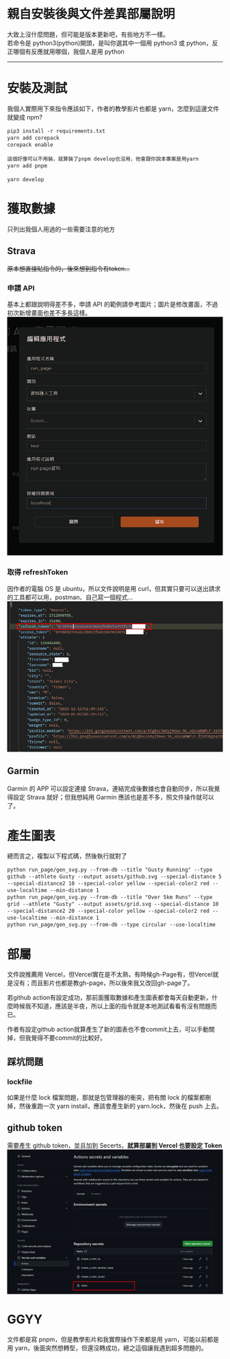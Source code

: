 # 親自安裝後與文件差異部屬說明

大致上沒什麼問題，但可能是版本更新吧，有些地方不一樣。  
若命令是 python3(python)開頭，是叫你選其中一個用 python3 或 python，反正哪個有反應就用哪個，我個人是用 python

---

# 安裝及測試

我個人實際用下來指令應該如下，作者的教學影片也都是 yarn，怎麼到這邊文件就變成 npm?

```
pip3 install -r requirements.txt
yarn add corepack
corepack enable

這個好像可以不用裝，就算裝了pnpm develop也沒用，他會跟你說本專案是用yarn
yarn add pnpm

yarn develop
```

# 獲取數據

只列出我個人用過的一些需要注意的地方

## Strava

<s>原本想直接貼指令的，後來想到指令有token...</s>

### 申請 API

基本上都跟說明得差不多，申請 API 的範例請參考圖片；圖片是修改畫面，不過初次新增畫面也差不多長這樣。  
![stravaAPI](./images/strava.png 'stravaAPI')

### 取得 refreshToken

因作者的電腦 OS 是 ubuntu，所以文件說明是用 curl，但其實只要可以送出請求的工具都可以用，postman、自己寫一個程式...  
![refreshToken](./images/refreshToken.png 'refreshToken')

## Garmin

Garmin 的 APP 可以設定連接 Strava，連結完成後數據也會自動同步，所以我覺得設定 Strava 就好；但我想純用 Garmin 應該也是差不多，照文件操作就可以了。

# 產生圖表

總而言之，複製以下程式碼，然後執行就對了

```
python run_page/gen_svg.py --from-db --title "Gusty Running" --type github --athlete Gusty --output assets/github.svg --special-distance 5 --special-distance2 10 --special-color yellow --special-color2 red --use-localtime --min-distance 1
python run_page/gen_svg.py --from-db --title "Over 5km Runs" --type grid --athlete "Gusty" --output assets/grid.svg --special-distance 10 --special-distance2 20 --special-color yellow --special-color2 red --use-localtime --min-distance 1
python run_page/gen_svg.py --from-db --type circular --use-localtime
```

# 部屬

文件說推薦用 Vercel，但Vercel實在是不太熟，有時候gh-Page有，但Vercel就是沒有；而且影片也都是教gh-page，所以後來我又改回gh-page了。

若github action有設定成功，那前面獲取數據和產生圖表都會每天自動更新，什麼時候我不知道，應該是半夜，所以上面的指令就是本地測試看看有沒有問題而已。

作者有設定github action就算產生了新的圖表也不會commit上去，可以手動關掉，但我覺得不要commit的比較好。

## 踩坑問題

### lockfile

如果是什麼 lock 檔案問題，那就是包管理器的衝突，把有關 lock 的檔案都刪掉，然後重跑一次 yarn install，應該會產生新的 yarn.lock，然後在 push 上去。

## github token

需要產生 github token，並且加到 Secerts，**就算部屬到 Vercel 也要設定 Token**
![githubToken](./images/githubToken.png 'githubToken')

# GGYY

文件都是寫 pnpm，但是教學影片和我實際操作下來都是用 yarn，可能以前都是用 yarn，後面突然想轉型，但還沒轉成功，總之這個讓我遇到超多問題的。
